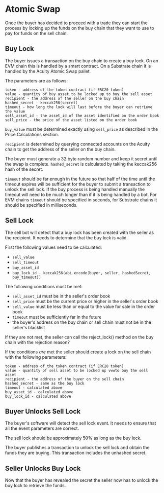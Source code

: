 # Atomic Swap

Once the buyer has decided to proceed with a trade they can start the process by locking up the funds on the buy chain that they want to use to pay for funds on the sell chain. 

## Buy Lock

The buyer issues a transaction on the buy chain to create a buy lock. On an EVM chain this is handled by a smart contract. On a Substrate chain it is handled by the Acuity Atomic Swap pallet.

The parameters are as follows:

```
token - address of the token contract (if ERC20 token)
value - quantity of buy asset to be locked up to buy the sell asset
recipient - the address of the seller on the buy chain
hashed_secret - keccak256(secret)
timeout - how long the lock will last before the buyer can retrieve the value
sell_asset_id - the asset_id of the asset identified on the order book
sell_price - the price of the asset listed on the order book
```

`buy_value` must be determined exactly using `sell_price` as described in the Price Calculations section.

`recipient` is determined by querying connected accounts on the Acuity chain to get the address of the seller on the buy chain.

The buyer must generate a 32 byte random number and keep it secret until the swap is complete. `hashed_secret` is calculated by taking the keccak256 hash of the secret.

`timeout` should be far enough in the future so that half of the time until the timeout expires will be sufficient for the buyer to submit a transaction to unlock the sell lock. If the buy process is being handled manually the timeout will need to be much longer than if it is being handled by a bot. For EVM chains `timeout` should be specified in seconds, for Substrate chains it should be specified in milliseconds.

## Sell Lock

The sell bot will detect that a buy lock has been created with the seller as the recipient. It needs to determine that the buy lock is valid.

First the following values need to be calculated:

* `sell_value`
* `sell_timeout`
* `buy_asset_id`
* `buy_lock_id - keccak256(abi.encode(buyer, seller, hashedSecret, buy_timeout))`

The following conditions must be met:

* `sell_asset_id` must be in the seller's order book
* `sell_price` must be the current price or higher in the seller's order book
* `sell_value` must be less than or equal to the value for sale in the order book
* `timeout` must be sufficiently far in the future
* the buyer's address on the buy chain or sell chain must not be in the seller's blacklist

If they are not met, the seller can call the reject_lock() method on the buy chain with the rejection reason?

If the conditions *are* met the seller should create a lock on the sell chain with the following parameters:

```
token - address of the token contract (if ERC20 token)
value - quantity of sell asset to be locked up vwwto buy the sell asset
recipient - the address of the buyer on the sell chain
hashed_secret - same as the buy lock
timeout - calculated above
buy_asset_id - calculated above
buy_lock_id - calculated above
```

## Buyer Unlocks Sell Lock

The buyer's software will detect the sell lock event. It needs to ensure that all the event parameters are correct.

The sell lock should be approximately 50% as long as the buy lock.

The buyer publishes a transaction to unlock the sell lock and obtain the funds they are buying. This transaction includes the unhashed secret.

## Seller Unlocks Buy Lock

Now that the buyer has revealed the secret the seller now has to unlock the buy lock to retrieve the funds.
